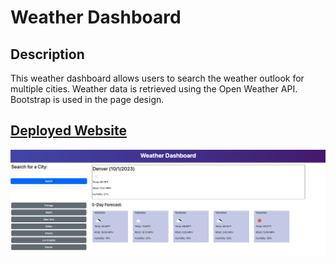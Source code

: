 # Weather Dashboard

## Description
This weather dashboard allows users to search the weather outlook for multiple cities. Weather data is retrieved using the Open Weather API. Bootstrap is used in the page design.

## [Deployed Website](https://ingridmidia.github.io/weather-dashboard/)

![Alt text](./assets/weather-dashboard-screenshot.png)
